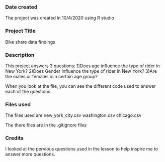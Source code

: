 ### Date created
The project was created in 10/4/2020 using R studio

### Project Title
Bike share data findings

### Description
This project answers 3 questions:
1)Does age influence the type of rider in New York?
2)Does Gender influence the type of rider in New York?
3)Are the males or females in a certain age group?

When you look at the file, you can see the different code used to answer each of the questions.

### Files used
The files used are
new_york_city.csv
washington.csv
chicago.csv

The there files are in the .gitignore files

### Credits
I looked at the pervious questions used in the lesson to help inspire me to answer more questions.
